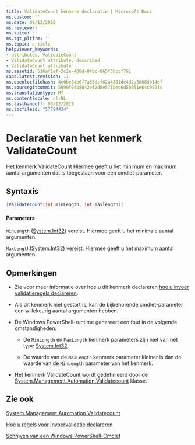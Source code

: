 ```yaml
---
title: ValidateCount kenmerk declaratie | Microsoft Docs
ms.custom: ''
ms.date: 09/13/2016
ms.reviewer: ''
ms.suite: ''
ms.tgt_pltfrm: ''
ms.topic: article
helpviewer_keywords:
- attributes, ValidateCount
- ValidateCount attribute, described
- ValidateCount attribute
ms.assetid: 516af1ef-2c2e-408d-84bc-865f5bccf761
caps.latest.revision: 11
ms.openlocfilehash: 4e0be34b6f7a56dcf02a4381de4d2a5d08db14df
ms.sourcegitcommit: 5990f04b8042ef2d8e571bec6d5b051e64c9921c
ms.translationtype: MT
ms.contentlocale: nl-NL
ms.lasthandoff: 03/12/2019
ms.locfileid: "57794434"
---
```

# <a name="validatecount-attribute-declaration"></a>Declaratie van het kenmerk ValidateCount

Het kenmerk ValidateCount Hiermee geeft u het minimum en maximum aantal argumenten dat is toegestaan voor een cmdlet-parameter.

## <a name="syntax"></a>Syntaxis

```csharp
[ValidateCount(int minLength, int maxlength)]
```

#### <a name="parameters"></a>Parameters

`MinLength` ([System.Int32](/dotnet/api/System.Int32)) vereist. Hiermee geeft u het minimale aantal argumenten.

`MaxLength`([System.Int32](/dotnet/api/System.Int32)) vereist. Hiermee geeft u het maximum aantal argumenten.

## <a name="remarks"></a>Opmerkingen

- Zie voor meer informatie over hoe u dit kenmerk declareren [hoe u invoer validatieregels declareren](http://msdn.microsoft.com/en-us/544c2100-62ba-4be4-b2a2-cc0d4e4fc45b).

- Als dit kenmerk niet gestart is, kan de bijbehorende cmdlet-parameter een willekeurig aantal argumenten hebben.

- De Windows PowerShell-runtime genereert een fout in de volgende omstandigheden:

    - De `MinLength` en `MaxLength` kenmerk parameters zijn niet van het type [System.Int32](/dotnet/api/System.Int32).

    - De waarde van de `MaxLength` kenmerk parameter kleiner is dan de waarde van de `MinLength` parameter van het kenmerk.

- Het kenmerk ValidateCount wordt gedefinieerd door de [System.Management.Automation.Validatecount](/dotnet/api/System.Management.Automation.ValidateCount) klasse.

## <a name="see-also"></a>Zie ook

[System.Management.Automation.Validatecount](/dotnet/api/System.Management.Automation.ValidateCount)

[Hoe u regels voor Invoervalidatie declareren](http://msdn.microsoft.com/en-us/544c2100-62ba-4be4-b2a2-cc0d4e4fc45b)

[Schrijven van een Windows PowerShell-Cmdlet](./writing-a-windows-powershell-cmdlet.md)

